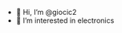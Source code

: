 - 👋 Hi, I’m @giocic2
- 👀 I’m interested in electronics

<!---
giocic2/giocic2 is a ✨ special ✨ repository because its `README.md` (this file) appears on your GitHub profile.
You can click the Preview link to take a look at your changes.
--->
